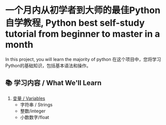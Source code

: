 # 一个月内从初学者到大师的最佳Python自学教程, Python best self-study tutorial from beginner to master in a month
In this project, you will learn the majority of python 
在这个项目中，您将学习Python的基础知识，包括基本语法和操作。

## 📚 学习内容 / What We'll Learn
1. [变量 / Variables](Variable.md)  
   - 字符串 / Strings
   - 整数/integer
   - 小数数字/float

